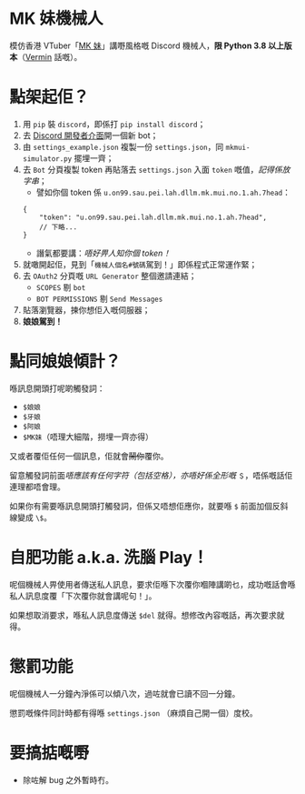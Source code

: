 # MK 妹機械人

模仿香港 VTuber「[MK 妹](https://www.youtube.com/channel/UCO62chyehk6pX7OitrnJAUg)」講嘢風格嘅 Discord 機械人，**限 Python 3.8 以上版本**（[Vermin](https://github.com/netromdk/vermin) 話嘅）。

# 點架起佢？

1. 用 `pip` 裝 `discord`，即係打 `pip install discord`；
2. 去 [Discord 開發者介面](https://discord.com/developers/applications/)開一個新 bot；
3. 由 `settings_example.json` 複製一份 `settings.json`，同 `mkmui-simulator.py` 擺埋一齊；
4. 去 `Bot` 分頁複製 token 再貼落去 `settings.json` 入面 `token` 嘅值，*記得係放字串*；
   * 譬如你個 token 係 `u.on99.sau.pei.lah.dllm.mk.mui.no.1.ah.7head`：
   ```jsonc
   {
       "token": "u.on99.sau.pei.lah.dllm.mk.mui.no.1.ah.7head",
       // 下略...
   }
   ```
   * 譖氣都要講：*唔好畀人知你個 token！*
6. 就噉開起佢，見到「`機械人個名#號碼`駕到！」即係程式正常運作緊；
7. 去 `OAuth2` 分頁嘅 `URL Generator` 整個邀請連結；
   * `SCOPES` 剔 `bot`
   * `BOT PERMISSIONS` 剔 `Send Messages`
8. 貼落瀏覽器，揀你想佢入嘅伺服器；
9. **娘娘駕到！**

# 點同娘娘傾計？

喺訊息開頭打呢啲觸發詞：

* `$娘娘`
* `$牙娘`
* `$阿娘`
* `$MK妹`（唔理大細階，撈埋一齊亦得）

又或者覆佢任何一個訊息，佢就會~~鬧你~~覆你。

留意觸發詞前面*唔應該有任何字符（包括空格），亦唔好係全形嘅* `＄`，唔係嘅話佢連理都唔會理。

如果你有需要喺訊息開頭打觸發詞，但係又唔想佢應你，就要喺 `$` 前面加個反斜線變成 `\$`。

# 自肥功能 a.k.a. 洗腦 Play！

呢個機械人畀使用者傳送私人訊息，要求佢喺下次覆你嗰陣講啲乜，成功嘅話會喺私人訊息度覆「下次覆你就會講呢句！」。

如果想取消要求，喺私人訊息度傳送 `$del` 就得。想修改內容嘅話，再次要求就得。

# 懲罰功能

呢個機械人一分鐘內淨係可以傾八次，過咗就會已讀不回一分鐘。

懲罰嘅條件同計時都有得喺 `settings.json` （麻煩自己開一個）度校。

# 要搞掂嘅嘢

* 除咗解 bug 之外暫時冇。
